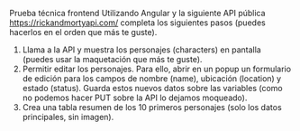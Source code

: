 Prueba técnica frontend
Utilizando Angular y la siguiente API pública https://rickandmortyapi.com/ completa los siguientes pasos (puedes hacerlos en el orden que más te guste).
1. Llama a la API y muestra los personajes (characters) en pantalla (puedes usar la maquetación que más te guste).
2. Permitir editar los personajes. Para ello, abrir en un popup un formulario de edición para los campos de nombre (name), ubicación (location) y estado (status). Guarda estos nuevos datos sobre las variables (como no podemos hacer PUT sobre la API lo dejamos moqueado).
3. Crea una tabla resumen de los 10 primeros personajes (solo los datos principales, sin imagen).